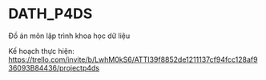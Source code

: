 # DATH_P4DS
Đồ án môn lập trình khoa học dữ liệu

Kế hoạch thực hiện:
https://trello.com/invite/b/LwhM0kS6/ATTI39f8852de1211137cf94fcc128af936093B84436/projectp4ds
